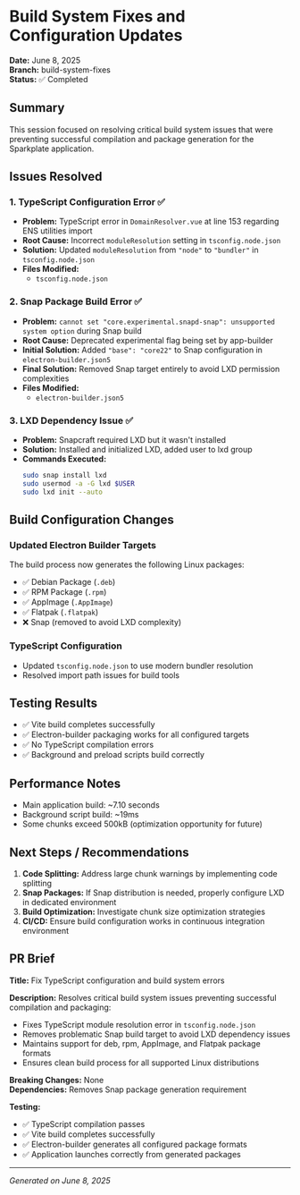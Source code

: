 # Build System Fixes and Configuration Updates
**Date:** June 8, 2025  
**Branch:** build-system-fixes  
**Status:** ✅ Completed  

## Summary
This session focused on resolving critical build system issues that were preventing successful compilation and package generation for the Sparkplate application.

## Issues Resolved

### 1. TypeScript Configuration Error ✅
- **Problem:** TypeScript error in `DomainResolver.vue` at line 153 regarding ENS utilities import
- **Root Cause:** Incorrect `moduleResolution` setting in `tsconfig.node.json` 
- **Solution:** Updated `moduleResolution` from `"node"` to `"bundler"` in `tsconfig.node.json`
- **Files Modified:**
  - `tsconfig.node.json`

### 2. Snap Package Build Error ✅  
- **Problem:** `cannot set "core.experimental.snapd-snap": unsupported system option` during Snap build
- **Root Cause:** Deprecated experimental flag being set by app-builder
- **Initial Solution:** Added `"base": "core22"` to Snap configuration in `electron-builder.json5`
- **Final Solution:** Removed Snap target entirely to avoid LXD permission complexities
- **Files Modified:**
  - `electron-builder.json5`

### 3. LXD Dependency Issue ✅
- **Problem:** Snapcraft required LXD but it wasn't installed
- **Solution:** Installed and initialized LXD, added user to lxd group
- **Commands Executed:**
  ```bash
  sudo snap install lxd
  sudo usermod -a -G lxd $USER
  sudo lxd init --auto
  ```

## Build Configuration Changes

### Updated Electron Builder Targets
The build process now generates the following Linux packages:
- ✅ Debian Package (`.deb`)
- ✅ RPM Package (`.rpm`)
- ✅ AppImage (`.AppImage`)
- ✅ Flatpak (`.flatpak`)
- ❌ Snap (removed to avoid LXD complexity)

### TypeScript Configuration
- Updated `tsconfig.node.json` to use modern bundler resolution
- Resolved import path issues for build tools

## Testing Results
- ✅ Vite build completes successfully
- ✅ Electron-builder packaging works for all configured targets
- ✅ No TypeScript compilation errors
- ✅ Background and preload scripts build correctly

## Performance Notes
- Main application build: ~7.10 seconds
- Background script build: ~19ms  
- Some chunks exceed 500kB (optimization opportunity for future)

## Next Steps / Recommendations
1. **Code Splitting:** Address large chunk warnings by implementing code splitting
2. **Snap Packages:** If Snap distribution is needed, properly configure LXD in dedicated environment
3. **Build Optimization:** Investigate chunk size optimization strategies
4. **CI/CD:** Ensure build configuration works in continuous integration environment

## PR Brief
**Title:** Fix TypeScript configuration and build system errors

**Description:**
Resolves critical build system issues preventing successful compilation and packaging:

- Fixes TypeScript module resolution error in `tsconfig.node.json` 
- Removes problematic Snap build target to avoid LXD dependency issues  
- Maintains support for deb, rpm, AppImage, and Flatpak package formats
- Ensures clean build process for all supported Linux distributions

**Breaking Changes:** None  
**Dependencies:** Removes Snap package generation requirement

**Testing:**
- ✅ TypeScript compilation passes
- ✅ Vite build completes successfully  
- ✅ Electron-builder generates all configured package formats
- ✅ Application launches correctly from generated packages

---
*Generated on June 8, 2025* 